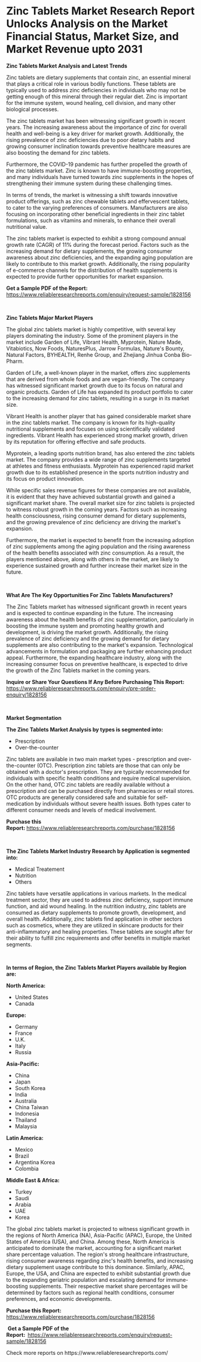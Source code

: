 <p><h1>Zinc Tablets Market Research Report Unlocks Analysis on the Market Financial Status, Market Size, and Market Revenue upto 2031</h1></p><p><strong>Zinc Tablets Market Analysis and Latest Trends</strong></p>
<p><p>Zinc tablets are dietary supplements that contain zinc, an essential mineral that plays a critical role in various bodily functions. These tablets are typically used to address zinc deficiencies in individuals who may not be getting enough of this mineral through their regular diet. Zinc is important for the immune system, wound healing, cell division, and many other biological processes.</p><p>The zinc tablets market has been witnessing significant growth in recent years. The increasing awareness about the importance of zinc for overall health and well-being is a key driver for market growth. Additionally, the rising prevalence of zinc deficiencies due to poor dietary habits and growing consumer inclination towards preventive healthcare measures are also boosting the demand for zinc tablets.</p><p>Furthermore, the COVID-19 pandemic has further propelled the growth of the zinc tablets market. Zinc is known to have immune-boosting properties, and many individuals have turned towards zinc supplements in the hopes of strengthening their immune system during these challenging times.</p><p>In terms of trends, the market is witnessing a shift towards innovative product offerings, such as zinc chewable tablets and effervescent tablets, to cater to the varying preferences of consumers. Manufacturers are also focusing on incorporating other beneficial ingredients in their zinc tablet formulations, such as vitamins and minerals, to enhance their overall nutritional value.</p><p>The zinc tablets market is expected to exhibit a strong compound annual growth rate (CAGR) of 11% during the forecast period. Factors such as the increasing demand for dietary supplements, the growing consumer awareness about zinc deficiencies, and the expanding aging population are likely to contribute to this market growth. Additionally, the rising popularity of e-commerce channels for the distribution of health supplements is expected to provide further opportunities for market expansion.</p></p>
<p><strong>Get a Sample PDF of the Report:&nbsp;</strong> <a href="https://www.reliableresearchreports.com/enquiry/request-sample/1828156">https://www.reliableresearchreports.com/enquiry/request-sample/1828156</a></p>
<p>&nbsp;</p>
<p><strong>Zinc Tablets Major Market Players</strong></p>
<p><p>The global zinc tablets market is highly competitive, with several key players dominating the industry. Some of the prominent players in the market include Garden of Life, Vibrant Health, Myprotein, Nature Made, Vitabiotics, Now Foods, NaturesPlus, Jarrow Formulas, Nature's Bounty, Natural Factors, BYHEALTH, Renhe Group, and Zhejiang Jinhua Conba Bio-Pharm.</p><p>Garden of Life, a well-known player in the market, offers zinc supplements that are derived from whole foods and are vegan-friendly. The company has witnessed significant market growth due to its focus on natural and organic products. Garden of Life has expanded its product portfolio to cater to the increasing demand for zinc tablets, resulting in a surge in its market size.</p><p>Vibrant Health is another player that has gained considerable market share in the zinc tablets market. The company is known for its high-quality nutritional supplements and focuses on using scientifically validated ingredients. Vibrant Health has experienced strong market growth, driven by its reputation for offering effective and safe products.</p><p>Myprotein, a leading sports nutrition brand, has also entered the zinc tablets market. The company provides a wide range of zinc supplements targeted at athletes and fitness enthusiasts. Myprotein has experienced rapid market growth due to its established presence in the sports nutrition industry and its focus on product innovation.</p><p>While specific sales revenue figures for these companies are not available, it is evident that they have achieved substantial growth and gained a significant market share. The overall market size for zinc tablets is projected to witness robust growth in the coming years. Factors such as increasing health consciousness, rising consumer demand for dietary supplements, and the growing prevalence of zinc deficiency are driving the market's expansion.</p><p>Furthermore, the market is expected to benefit from the increasing adoption of zinc supplements among the aging population and the rising awareness of the health benefits associated with zinc consumption. As a result, the players mentioned above, along with others in the market, are likely to experience sustained growth and further increase their market size in the future.</p></p>
<p>&nbsp;</p>
<p><strong>What Are The Key Opportunities For Zinc Tablets Manufacturers?</strong></p>
<p><p>The Zinc Tablets market has witnessed significant growth in recent years and is expected to continue expanding in the future. The increasing awareness about the health benefits of zinc supplementation, particularly in boosting the immune system and promoting healthy growth and development, is driving the market growth. Additionally, the rising prevalence of zinc deficiency and the growing demand for dietary supplements are also contributing to the market's expansion. Technological advancements in formulation and packaging are further enhancing product appeal. Furthermore, the expanding healthcare industry, along with the increasing consumer focus on preventive healthcare, is expected to drive the growth of the Zinc Tablets market in the coming years.</p></p>
<p><strong>Inquire or Share Your Questions If Any Before Purchasing This Report:</strong> <a href="https://www.reliableresearchreports.com/enquiry/pre-order-enquiry/1828156">https://www.reliableresearchreports.com/enquiry/pre-order-enquiry/1828156</a></p>
<p>&nbsp;</p>
<p><strong>Market Segmentation</strong></p>
<p><strong>The Zinc Tablets Market Analysis by types is segmented into:</strong></p>
<p><ul><li>Prescription</li><li>Over-the-counter</li></ul></p>
<p><p>Zinc tablets are available in two main market types - prescription and over-the-counter (OTC). Prescription zinc tablets are those that can only be obtained with a doctor's prescription. They are typically recommended for individuals with specific health conditions and require medical supervision. On the other hand, OTC zinc tablets are readily available without a prescription and can be purchased directly from pharmacies or retail stores. OTC products are generally considered safe and suitable for self-medication by individuals without severe health issues. Both types cater to different consumer needs and levels of medical involvement.</p></p>
<p><strong>Purchase this Report:&nbsp;</strong><a href="https://www.reliableresearchreports.com/purchase/1828156">https://www.reliableresearchreports.com/purchase/1828156</a></p>
<p>&nbsp;</p>
<p><strong>The Zinc Tablets Market Industry Research by Application is segmented into:</strong></p>
<p><ul><li>Medical Treatement</li><li>Nutrition</li><li>Others</li></ul></p>
<p><p>Zinc tablets have versatile applications in various markets. In the medical treatment sector, they are used to address zinc deficiency, support immune function, and aid wound healing. In the nutrition industry, zinc tablets are consumed as dietary supplements to promote growth, development, and overall health. Additionally, zinc tablets find application in other sectors such as cosmetics, where they are utilized in skincare products for their anti-inflammatory and healing properties. These tablets are sought after for their ability to fulfill zinc requirements and offer benefits in multiple market segments.</p></p>
<p>&nbsp;</p>
<p><strong>In terms of Region, the Zinc Tablets Market Players available by Region are:</strong></p>
<p>
    <p> <strong> North America: </strong>
        <ul>
            <li>United States</li>
            <li>Canada</li>
        </ul>
        </p> 
    <p> <strong> Europe: </strong>
        <ul>
            <li>Germany</li>
            <li>France</li>
            <li>U.K.</li>
            <li>Italy</li>
            <li>Russia</li>
        </ul>
        </p> 
    <p> <strong> Asia-Pacific: </strong>
        <ul>
            <li>China</li>
            <li>Japan</li>
            <li>South Korea</li>
            <li>India</li>
            <li>Australia</li>
            <li>China Taiwan</li>
            <li>Indonesia</li>
            <li>Thailand</li>
            <li>Malaysia</li>
        </ul>
        </p> 
    <p> <strong> Latin America: </strong>
        <ul>
            <li>Mexico</li>
            <li>Brazil</li>
            <li>Argentina Korea</li>
            <li>Colombia</li>
        </ul>
        </p> 
    <p> <strong> Middle East & Africa: </strong>
        <ul>
            <li>Turkey</li>
            <li>Saudi</li>
            <li>Arabia</li>
            <li>UAE</li>
            <li>Korea</li>
        </ul>
    </p>
    </p>
<p><p>The global zinc tablets market is projected to witness significant growth in the regions of North America (NA), Asia-Pacific (APAC), Europe, the United States of America (USA), and China. Among these, North America is anticipated to dominate the market, accounting for a significant market share percentage valuation. The region's strong healthcare infrastructure, rising consumer awareness regarding zinc's health benefits, and increasing dietary supplement usage contribute to this dominance. Similarly, APAC, Europe, the USA, and China are expected to exhibit substantial growth due to the expanding geriatric population and escalating demand for immune-boosting supplements. Their respective market share percentages will be determined by factors such as regional health conditions, consumer preferences, and economic developments.</p></p>
<p><strong>Purchase this Report: </strong><a href="https://www.reliableresearchreports.com/purchase/1828156">https://www.reliableresearchreports.com/purchase/1828156</a></p>
<p>&nbsp;<strong>Get a Sample PDF of the Report:&nbsp;&nbsp;</strong><a href="https://www.reliableresearchreports.com/enquiry/request-sample/1828156">https://www.reliableresearchreports.com/enquiry/request-sample/1828156</a></p>
<p><strong></strong></p>
<p>Check more reports on https://www.reliableresearchreports.com/</p>